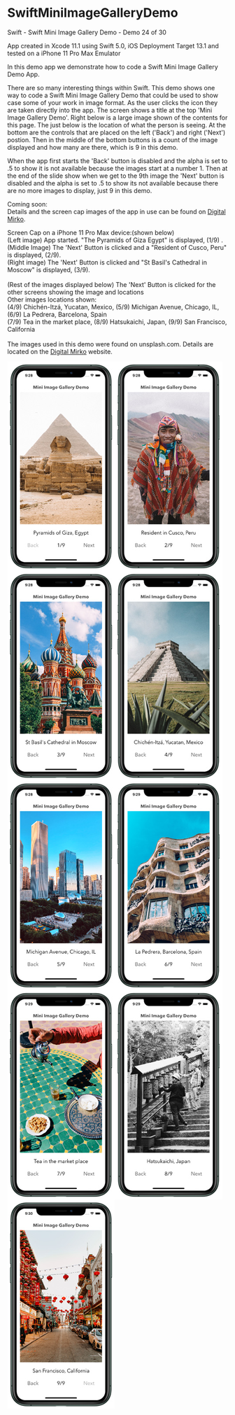 # SwiftMiniImageGalleryDemo
Swift - Swift Mini Image Gallery Demo - Demo 24 of 30

App created in Xcode 11.1 using Swift 5.0, iOS Deployment Target 13.1 and tested on a iPhone 11 Pro Max Emulator

In this demo app we demonstrate how to code a Swift Mini Image Gallery Demo App.

There are so many interesting things within Swift. This demo shows one way to code a Swift Mini Image Gallery Demo that could
be used to show case some of your work in image format. As the user clicks the icon they are taken directly into the app.
The screen shows a title at the top 'Mini Image Gallery Demo'. Right below is a large image shown of the contents for
this page. The just below is the location of what the person is seeing. At the bottom are the controls that are placed on the
left ('Back') and right ('Next') postion. Then in the middle of the bottom buttons is a count of the image displayed and 
how many are there, which is 9 in this demo.

When the app first starts the 'Back' button is disabled and the alpha is set to .5 to show it is not available because
the images start at a number 1. Then at the end of the slide show when we get to the 9th image the 'Next' button is disabled
and the alpha is set to .5 to show its not available because there are no more images to display, just 9 in this demo.

Coming soon:<br>
Details and the screen cap images of the app in use can be found on <a href="http://digitalmirko.com/iOSApps.html">Digital Mirko</a>.

Screen Cap on a iPhone 11 Pro Max device:(shown below)</br>
(Left image) App started. "The Pyramids of Giza Egypt" is displayed, (1/9) .<br>
(Middle Image) The 'Next' Button is clicked and a "Resident of Cusco, Peru" is displayed, (2/9).<br>
(Right image) The 'Next' Button is clicked and "St Basil's Cathedral in Moscow" is displayed, (3/9).<br><br>
(Rest of the images displayed below) The 'Next' Button is clicked for the other screens showing the image and locations<br>
Other images locations shown:<br>
(4/9) Chichén-Itzá, Yucatan, Mexico, (5/9) Michigan Avenue, Chicago, IL, (6/9) La Pedrera, Barcelona, Spain<br>
(7/9) Tea in the market place, (8/9) Hatsukaichi, Japan, (9/9) San Francisco, California <br><br>
The images used in this demo were found on unsplash.com. Details are located on the <a href="http://digitalmirko.com/iOSApps.html">Digital Mirko</a> website.<br>

<p>
  <img align="left" src="https://github.com/digitalMirko/SwiftMiniImageGalleryDemo/blob/master/github-iPhone11ProMaxSwiftMiniImageGalleryDemo01.jpg?raw=true" width="246"/>
  <img align="left" src="https://github.com/digitalMirko/SwiftMiniImageGalleryDemo/blob/master/github-iPhone11ProMaxSwiftMiniImageGalleryDemo02.jpg?raw=true" width="246"/>
  <img align="left" src="https://github.com/digitalMirko/SwiftMiniImageGalleryDemo/blob/master/github-iPhone11ProMaxSwiftMiniImageGalleryDemo03.jpg?raw=true" width="246"/>
  <img align="left" src="https://github.com/digitalMirko/SwiftMiniImageGalleryDemo/blob/master/github-iPhone11ProMaxSwiftMiniImageGalleryDemo04.jpg?raw=true" width="246"/>
  <img align="left" src="https://github.com/digitalMirko/SwiftMiniImageGalleryDemo/blob/master/github-iPhone11ProMaxSwiftMiniImageGalleryDemo05.jpg?raw=true" width="246"/>
  <img align="left" src="https://github.com/digitalMirko/SwiftMiniImageGalleryDemo/blob/master/github-iPhone11ProMaxSwiftMiniImageGalleryDemo06.jpg?raw=true" width="246"/>
  <img align="left" src="https://github.com/digitalMirko/SwiftMiniImageGalleryDemo/blob/master/github-iPhone11ProMaxSwiftMiniImageGalleryDemo07.jpg?raw=true" width="246"/>
  <img align="left" src="https://github.com/digitalMirko/SwiftMiniImageGalleryDemo/blob/master/github-iPhone11ProMaxSwiftMiniImageGalleryDemo08.jpg?raw=true" width="246"/>
  <img align="left" src="https://github.com/digitalMirko/SwiftMiniImageGalleryDemo/blob/master/github-iPhone11ProMaxSwiftMiniImageGalleryDemo09.jpg?raw=true" width="246"/>
  
          
  
</p>
